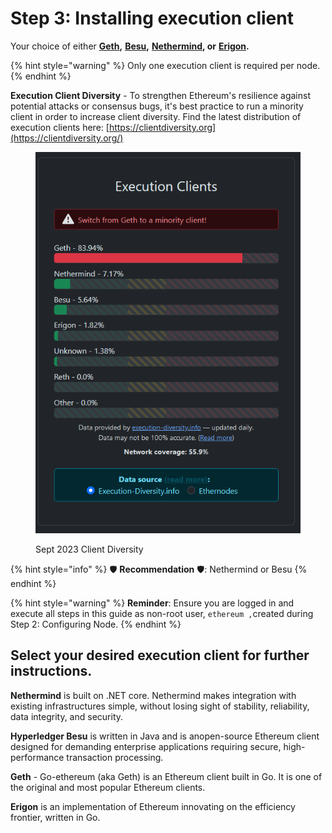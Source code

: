 # Step 3: Installing execution client

Your choice of either [**Geth**](https://geth.ethereum.org)**,** [**Besu**](https://besu.hyperledger.org)**,** [**Nethermind**](https://www.nethermind.io)**, or** [**Erigon**](https://github.com/ledgerwatch/erigon)**.**

{% hint style="warning" %}
Only one execution client is required per node.
{% endhint %}

**Execution Client Diversity** - To strengthen Ethereum's resilience against potential attacks or consensus bugs, it's best practice to run a minority client in order to increase client diversity. Find the latest distribution of execution clients here: [https://clientdiversity.org](https://clientdiversity.org/)

<figure><img src="../../../../.gitbook/assets/cd-e.png" alt=""><figcaption><p>Sept 2023 Client Diversity</p></figcaption></figure>

{% hint style="info" %}
:shield: **Recommendation** :shield:: Nethermind or Besu
{% endhint %}

{% hint style="warning" %}
**Reminder**: Ensure you are logged in and execute all steps in this guide as non-root user, `ethereum ,`created during Step 2: Configuring Node.
{% endhint %}

## Select your desired execution client for further instructions.



**Nethermind** is built on .NET core. Nethermind makes integration with existing infrastructures simple, without losing sight of stability, reliability, data integrity, and security.



**Hyperledger Besu** is written in Java and is anopen-source Ethereum client designed for demanding enterprise applications requiring secure, high-performance transaction processing.



**Geth** - Go-ethereum (aka Geth) is an Ethereum client built in Go. It is one of the original and most popular Ethereum clients.



**Erigon** is an implementation of Ethereum innovating on the efficiency frontier, written in Go.

